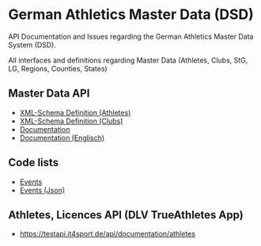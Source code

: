 # German Athletics Master Data (DSD)
API Documentation and Issues regarding the German Athletics Master Data System (DSD).

All interfaces and definitions regarding Master Data (Athletes, Clubs, StG, LG, Regions, Counties, States)

## Master Data API
- [XML-Schema Definition (Athletes)](https://github.com/Deutscher-Leichtathletikverband/Interfaces/blob/master/Athletes.xsd)
- [XML-Schema Definition (Clubs)](https://github.com/Deutscher-Leichtathletikverband/Interfaces/blob/master/Clubs.xsd)
- [Documentation](https://github.com/Deutscher-Leichtathletikverband/Interfaces/blob/master/Schnittstellenbeschreibung%20DLV%20Stammdaten.docx)
- [Documentation (Englisch)](https://github.com/Deutscher-Leichtathletikverband/Interfaces/blob/master/Schnittstellenbeschreibung%20DLV%20Stammdaten.de.en.docx)

## Code lists
- [Events](https://github.com/Deutscher-Leichtathletikverband/Stammdatenaustausch/blob/master/2020-12-12-disziplinen.xlsx)
- [Events (Json)](https://github.com/Deutscher-Leichtathletikverband/Stammdatenaustausch/blob/master/2020-12-12-disziplinen.json)

## Athletes, Licences API (DLV TrueAthletes App) 
- https://testapi.it4sport.de/api/documentation/athletes


